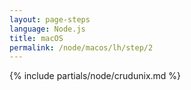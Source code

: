 ```yaml
---
layout: page-steps
language: Node.js
title: macOS
permalink: /node/macos/lh/step/2
---
```


{% include partials/node/crudunix.md %}

